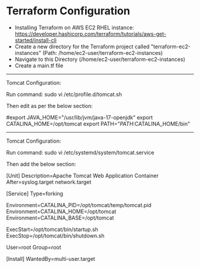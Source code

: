 # Terraform Configuration

- Installing Terraform on AWS EC2 RHEL instance: https://developer.hashicorp.com/terraform/tutorials/aws-get-started/install-cli
- Create a new directory for the Terraform project called "terraform-ec2-instances" (Path: /home/ec2-user/terraform-ec2-instances)
- Navigate to this Directory (/home/ec2-user/terraform-ec2-instances)
- Create a main.tf file

---------------------
Tomcat Configuration:

Run command: sudo vi /etc/profile.d/tomcat.sh

Then edit as per the below section:

#export JAVA_HOME="/usr/lib/jvm/java-17-openjdk"
export CATALINA_HOME=/opt/tomcat
export PATH="$PATH:$CATALINA_HOME/bin"

----------------------
Tomcat Configuration:

Run command: sudo vi /etc/systemd/system/tomcat.service

Then add the below section:

[Unit]
Description=Apache Tomcat Web Application Container
After=syslog.target network.target

[Service]
Type=forking

Environment=CATALINA_PID=/opt/tomcat/temp/tomcat.pid
Environment=CATALINA_HOME=/opt/tomcat
Environment=CATALINA_BASE=/opt/tomcat

ExecStart=/opt/tomcat/bin/startup.sh
ExecStop=/opt/tomcat/bin/shutdown.sh

User=root
Group=root

[Install]
WantedBy=multi-user.target

